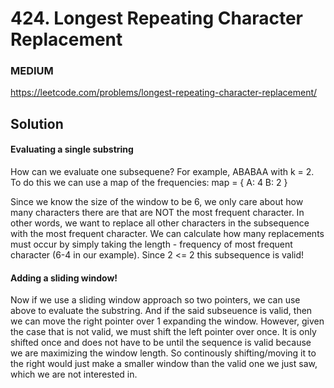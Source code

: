 # 424. Longest Repeating Character Replacement

### MEDIUM

https://leetcode.com/problems/longest-repeating-character-replacement/

## Solution

#### Evaluating a single substring

How can we evaluate one subsequene? For example, ABABAA with k = 2. To do this we can use a map of the frequencies:
map = {
A: 4
B: 2
}

Since we know the size of the window to be 6, we only care about how many characters there are that are NOT the most frequent character. In other words, we want to replace all other characters in the subsequence with the most frequent character. We can calculate how many replacements must occur by simply taking the length - frequency of most frequent character (6-4 in our example). Since 2 <= 2 this subsequence is valid!

#### Adding a sliding window!

Now if we use a sliding window approach so two pointers, we can use above to evaluate the substring. And if the said subseuence is valid, then we can move the right pointer over 1 expanding the window. However, given the case that is not valid, we must shift the left pointer over once. It is only shifted once and does not have to be until the sequence is valid because we are maximizing the window length. So continously shifting/moving it to the right would just make a smaller window than the valid one we just saw, which we are not interested in.
